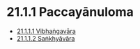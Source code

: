 

# 21.1.1 Paccayānuloma

* [21.1.1.1 Vibhaṅgavāra](21.1.1/21.1.1.1.md)
* [21.1.1.2 Saṅkhyāvāra](21.1.1/21.1.1.2.md)




